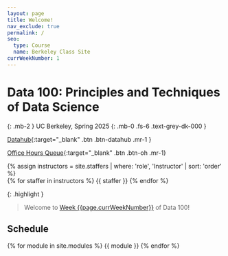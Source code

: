 ```yaml
---
layout: page
title: Welcome!
nav_exclude: true
permalink: /
seo:
  type: Course
  name: Berkeley Class Site
currWeekNumber: 1
---
```



# Data 100: Principles and Techniques of Data Science

{: .mb-2 }
UC Berkeley, Spring 2025
{: .mb-0 .fs-6 .text-grey-dk-000 }

<!-- [Ed](https://edstem.org/us/courses/62812){:target="\_blank" .btn .btn-ed .mr-1 } -->
[Datahub](http://data100.datahub.berkeley.edu/){:target="\_blank" .btn .btn-datahub .mr-1 }
<!-- [Gradescope](https://www.gradescope.com/courses/827978){:target="\_blank" .btn .btn-gradescope .mr-1 } -->
<!-- [Lectures Playlist](https://www.youtube.com/playlist?list=PLQCcNQgUcDfqlx2UJTlv22jsPAu0Yg_kg){:target="\_blank" .btn .btn-youtube .mr-1} -->
<!-- [Additional Accommodations](https://forms.gle/HYbsLwhtSvmsCefX9){:target="\_blank" .btn .btn-blue .mr-1 } -->
[Office Hours Queue](https://oh.ds100.org/){:target="\_blank" .btn .btn-oh .mr-1}

<div>
{% assign instructors = site.staffers | where: 'role', 'Instructor' | sort: 'order' %}
  <div class="role">
    {% for staffer in instructors %}
    {{ staffer }}
    {% endfor %}
  </div>
</div>

{: .highlight }

> Welcome to [Week {{page.currWeekNumber}}](#week-{{page.currWeekNumber}}) of Data 100!
> 
<!-- > Lectures will be webcast at: [https://berkeley.zoom.us/j/91349586134](https://berkeley.zoom.us/j/91349586134){:target="\_blank"}. -->


<!-- {: .note }
> <span style="color:red">**Enrollment: As of Jan. 23, 2024, Data C100/200 is closed and no further enrollment is possible.**</span>  -->


<a name="schedule"></a>

## Schedule

{% for module in site.modules %}
{{ module }}
{% endfor %}